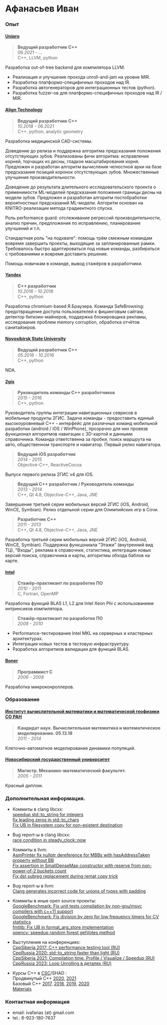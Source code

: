 # Афанасьев Иван

### Опыт

#### [Unipro](https://unipro.ru)

> **Ведущий разработчик С++**  
> *06.2021 - ...*  
> C++, LLVM, python

Разработка out-of-tree backend для компилятора LLVM.

* Реализация и улучшение прохода unroll-and-jam на уровне MIR.
* Разработка платформо-специфичных проходов над IR.
* Разработка автогенераторов для интеграционных тестов (python).
* Разработка fuzzer-ов для платформо-специфичных проходов над IR / MIR.


#### [Align Technology](https://aligntech.com)

> **Ведущий разработчик С++**  
> *10.2018 - 06.2021*  
> C++, python, analytic geometry

Разработка медицинской CAD-системы.

Доведение до релиза и поддержка алгоритма предсказания положения отсутствующих
зубов. Реализованы фичи алгоритма: исправление корней, торчащих из десны,
гладкое масштабирования корня. Предложен и разработан алгоритм вычисления
челюстной арки на базе предсказания позиций коронок отсутствующих зубов.
Множественные улучшения производительности.

Доведение до результата длительного исследовательского проекта о применимости
ML-моделей предсказания положения границы десны на модели зубов. Предложен и
разработан алгоритм постобработки вероятностных предсказаний ML-модели.
Алгоритм основан на KNITRO-реализации метода градиентного спуска.

Роль performance guard: отслеживание регрессий производительности, анализ
причин, предлложения по исправлению, планирование улучшений и т.п.

Стандартная роль "на подхвате": помощь трём смежным командам вовремя завершить
проекты, выходящие за запланированные рамки. Требовалось быстро адаптироваться
под новые команды, разбираться с требованиями и вовремя доставить решение.

Помощь новичкам в команде, вывод стажёров в разработчики.

#### [Yandex](https://yandex.ru/)

> **C++ разработчик**  
> *10.2016 - 10.2018*  
> C++, python

Разработка chromium-based Я.Браузера. Команда SafeBrowsing: предотвращение
доступа пользователей к фишинговым сайтам, детектор биткоин-майнеров, поддержка
блокировщика рекламы, исследование проблем memory corruption, обработка отчётов
санитайзеров.

#### [Novosibirsk State University](https://www.nsu.ru)

> **Ведущий разработчик С++**  
> *05.2016 - 10.2016*  
> C++, python

NDA.

#### [2gis](https://2gis.ru/)

> **Руководитель команды С++ разработчиков**  
> *2015 - 2016*  
> C++, python

Руководитель группы интеграции навигационных севрисов в мобильные продукты
2ГИС. Задача команды - предоставить единый высокоуровневый С++ - интерфейс для
различных команд мобильной разработки (android / iOS / WinPhone), прозрачно для
них провязв функционал алгоритмов навигации с 3D-картой и данными справочника.
Команда ответственна за пробки, поиск маршрута на авто, общественном
транспорте и навигатор. Первый релиз навигатора.

> **Ведущий iOS разработчик**  
> *2014 - 2015*  
> Objective-C++, ReactiveCocoa

Выпуск первого релиза 2ГИС v4 для iOS.

> **Ведущий С++ разработчик / Руководитель команды**  
> *2013 - 2014*  
> C++, Qt 4.8, Objective-C++, Java, JNE

Завершение третьей серии мобильных версий 2ГИС (iOS, Android, WinCE, Symbian).
Релиз отдельной серии для Олимпийских игр в Сочи.

> **Разработчик С++**  
> *2011 - 2013*  
> C++, Qt 4.8, Objective-C++, Java, JNE

Разработка третьей серии мобильных версий 2ГИС (iOS, Android, WinCE, Symbian).
Поддержка функцониала "Этажи" (внутренний вид ТЦ), "Входы", реклама в
справочнке, статистика, интеграции новых версий поиска, справочника и карты,
алгоритмы обхода баблов на карте.

#### [Intel](https://www.intel.com)

> **Стажёр-практикант по разработке ПО**  
> *2010 - 2011*  
> C, Fortran, OpenMP

Разработка функций BLAS L1, L2 для Intel Xeon Phi с использованием интринсиков
компилятора.

> **Стажёр-практикант по разработке ПО**  
> *2008 - 2010*

* Performance-тестирование Intel MKL на серверных и кластерных архитектурах.
* Интеграция новых тестов в тестовую инфраструктуру.
* Разработка алгоритмов валидации для функций BLAS.

#### [Boner](http://boner.ru)

> **Программист С**  
> *2006 - 2008*  

Разработка микроконроллеров.

### Образование

#### [Институт вычислительной математики и математической геофизики СО РАН](https://icmmg.nsc.ru)

> **Кандидат наук. Вычислительная математика и математическое моделирование. 05.13.18**  
> *2011 - 2014*

Клеточно-автоматное моделирование динамики популяций.

#### [Новосибирский государственный университет](https://www.nsu.ru)

> **Магистр. Механико-математический факультет.**  
> *2005 - 2011*  

Красный диплом.

### Дополнительная информация.

* Коммиты в clang libcxx:  
  [speedup std::to_string for integers](https://reviews.llvm.org/D59178)  
  [fix leading zeros in std::to_chars](https://reviews.llvm.org/D63047)  
  [Fix UB in filesystem  copy for non-existent destination](https://github.com/llvm/llvm-project/pull/87615)

* Bug report-ы в clang libcxx:  
  [race condition in steady_clock::now](https://bugs.llvm.org/show_bug.cgi?id=41323#c4)

* Коммиты в llvm:  
  [AsmPrinter fix nullptr dereference for MBBs with hasAddressTaken property without BB](https://reviews.llvm.org/D108092)  
  [Fix assertion in SmallDenseMap constructor with reserve from non-power-of-2 buckets count](https://reviews.llvm.org/D129825)  
  [Fix dst subreg replacement during remat copy trick](https://reviews.llvm.org/D125657)

* Bug report-ы в llvm:  
  [Clang generates incorrect code for unions of types with padding](https://github.com/llvm/llvm-project/issues/76017)

* Коммиты в иные open source проекты:  
  [GoogleBenchmark: Fix unit tests compilation by non-gnu/msvc compilers with c++11 support](https://github.com/google/benchmark/pull/1691)  
  [GoogleBenchmark: Fix division by zero for low frequency timers for CV statistics](https://github.com/google/benchmark/pull/1724)  
  [fmtlib: Fix UB in format_arg_store implementation](https://github.com/fmtlib/fmt/pull/3833)  
  [opencv: speedup random forest getVotes method](https://github.com/opencv/opencv/pull/26046)  

* Выступления на конференциях:  
  [CppSiberia 2017: C++ performance testing tool (RU)](https://www.youtube.com/watch?v=K_YkyXeZ8tU)  
  [CppRussia  2020: std::to_string faster than light (RU)](https://www.youtube.com/watch?v=xCv84sSz204)  
  [CppSiberia 2021: Compilation time. Profile / Visualize / Speedup (RU)](https://youtu.be/VdXk0nJsXgI)  
  [CppRussia  2023: Loop Unrolling в деталях (RU)](https://www.youtube.com/watch?v=Tst3MbTrYzk)

* Курсы C++ в [CSC](https://compscicenter.ru/)/SHAD :  
  Продвинутый C++
  [2020](https://my.compscicenter.ru/courses/2021-spring/2.914-cpp-2/),
  [2021](https://my.compscicenter.ru/courses/2020-spring/2.500-cpp-2/)  
  Базовый C++
  [2017](https://my.compscicenter.ru/courses/2017-autumn/2.320-cpp-1/),
  [2018](https://my.compscicenter.ru/courses/2018-autumn/2.388-cpp-1/),
  [2019](https://my.compscicenter.ru/courses/2019-autumn/2.453-cpp-1/),
  [2020](https://my.compscicenter.ru/courses/2020-spring/2.500-cpp-2/)  
  [Materials](https://github.com/ivafanas/cpp_shad_students)

### Контактная информация
* email: ivafanas (at) gmail.com
* tel.: 8-923-180-7637

